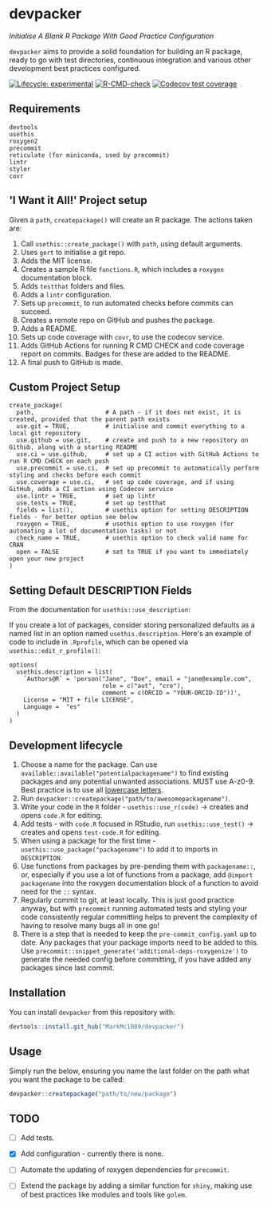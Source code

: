 
# devpacker

_Initialise A Blank R Package With Good Practice Configuration_

`devpacker` aims to provide a solid foundation for building an R package, ready to go with test directories, continuous integration and various other development best practices configured.

<!-- badges: start -->
[![Lifecycle: experimental](https://img.shields.io/badge/lifecycle-experimental-orange.svg)](https://lifecycle.r-lib.org/articles/stages.html#experimental)
[![R-CMD-check](https://github.com/MarkMc1089/devpacker/workflows/R-CMD-check/badge.svg)](https://github.com/MarkMc1089/devpacker/actions)
[![Codecov test coverage](https://codecov.io/gh/MarkMc1089/devpacker/branch/master/graph/badge.svg)](https://codecov.io/gh/MarkMc1089/devpacker?branch=master)
<!-- badges: end -->

## Requirements
```
devtools
usethis
roxygen2
precommit
reticulate (for miniconda, used by precommit)
lintr
styler
covr
```

## 'I Want it All!' Project setup

Given a `path`, `createpackage()` will create an R package. The actions taken are:

1. Call `usethis::create_package()` with `path`, using default arguments.
2. Uses `gert` to initialise a git repo.
3. Adds the MIT license.
4. Creates a sample R file `functions.R`, which includes a `roxygen` documentation block.
5. Adds `testthat` folders and files.
6. Adds a `lintr` configuration.
7. Sets up `precommit`, to run automated checks before commits can succeed.
8. Creates a remote repo on GitHub and pushes the package.
9. Adds a README.
10. Sets up code coverage with `covr`, to use the codecov service.
11. Adds GitHub Actions for running R CMD CHECK and code coverage report on commits. Badges for these are added to the README.
12. A final push to GitHub is made.

## Custom Project Setup

```
create_package(
  path,                    # A path - if it does not exist, it is created, provided that the parent path exists
  use.git = TRUE,          # initialise and commit everything to a local git repository
  use.github = use.git,    # create and push to a new repository on Github, along with a starting README
  use.ci = use.github,     # set up a CI action with GitHub Actions to run R CMD CHECK on each push
  use.precommit = use.ci,  # set up precommit to automatically perform styling and checks before each commit
  use.coverage = use.ci,   # set up code coverage, and if using GitHub, adds a CI action using Codecov service
  use.lintr = TRUE,        # set up lintr
  use.tests = TRUE,        # set up testthat
  fields = list(),         # usethis option for setting DESCRIPTION fields - for better option see below
  roxygen = TRUE,          # usethis option to use roxygen (for automating a lot of documentation tasks) or not
  check_name = TRUE,       # usethis option to check valid name for CRAN
  open = FALSE             # set to TRUE if you want to immediately open your new project
)
```

## Setting Default DESCRIPTION Fields

From the documentation for `usethis::use_description`:

If you create a lot of packages, consider storing personalized defaults as a named list in an option named `usethis.description`. Here's an example of code to include in `.Rprofile`, which can be opened via `usethis::edit_r_profile()`:

```
options(
  usethis.description = list(
    `Authors@R` = 'person("Jane", "Doe", email = "jane@example.com",
                          role = c("aut", "cre"),
                          comment = c(ORCID = "YOUR-ORCID-ID"))',
    License = "MIT + file LICENSE",
    Language =  "es"
  )
)
```

## Development lifecycle

1. Choose a name for the package. Can use `available::available("potentialpackagename")` to find existing packages and any potential unwanted associations. MUST use A-z0-9. Best practice is to use all [lowercase letters](https://r-pkgs.org/workflows101.html#naming).
2. Run `devpacker::createpackage("path/to/awesomepackagename")`.
3. Write your code in the `R` folder - `usethis::use_r(code)` -> creates and opens `code.R` for editing.
4. Add tests - with `code.R` focused in RStudio, run `usethis::use_test()` -> creates and opens `test-code.R` for editing.
5. When using a package for the first time - `usethis::use_package("packagename")` to add it to imports in `DESCRIPTION`.
6. Use functions from packages by pre-pending them with `packagename::`, or, especially if you use a lot of functions from a package, add `@import packagename` into the roxygen documentation block of a function to avoid need for the `::` syntax.
7. Regularly commit to git, at least locally. This is just good practice anyway, but with `precommit` running automated tests and styling your code consistently regular committing helps to prevent the complexity of having to resolve many bugs all in one go!
8. There is a step that is needed to keep the `pre-commit_config.yaml` up to date. Any packages that your package imports need to be added to this. Use `precommit::snippet_generate('additional-deps-roxygenize')` to generate the needed config before committing, if you have added any packages since last commit.

## Installation

You can install `devpacker` from this repository with:

``` r
devtools::install.git_hub("MarkMc1089/devpacker")
```

## Usage

Simply run the below, ensuring you name the last folder on the path what you want the package to be called:

``` r
devpacker::createpackage("path/to/new/package")
```

## TODO

- [ ] Add tests.
- [x] Add configuration - currently there is none.
- [ ] Automate the updating of roxygen dependencies for `precommit`.
- [ ] Extend the package by adding a similar function for `shiny`, making use of best practices like modules and tools like `golem`.


